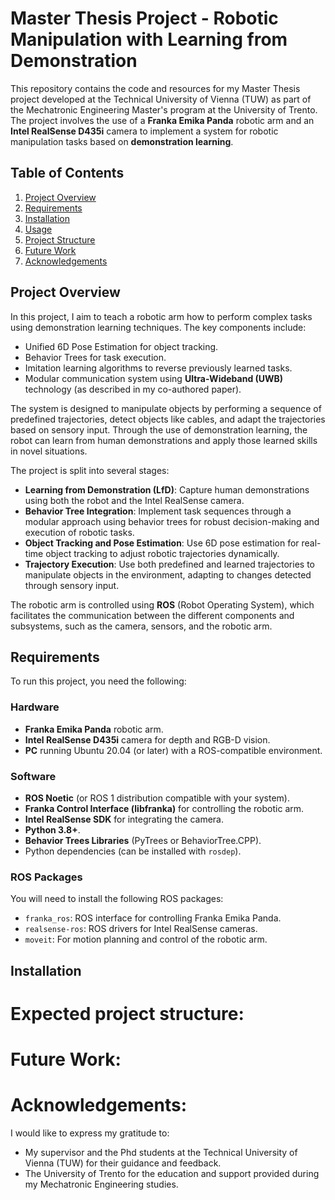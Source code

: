 # Master Thesis Project - Robotic Manipulation with Learning from Demonstration

This repository contains the code and resources for my Master Thesis project developed at the Technical University of Vienna (TUW) as part of the Mechatronic Engineering Master's program at the University of Trento. The project involves the use of a **Franka Emika Panda** robotic arm and an **Intel RealSense D435i** camera to implement a system for robotic manipulation tasks based on **demonstration learning**.

## Table of Contents
1. [Project Overview](#project-overview)
2. [Requirements](#requirements)
3. [Installation](#installation)
4. [Usage](#usage)
5. [Project Structure](#project-structure)
6. [Future Work](#future-work)
7. [Acknowledgements](#acknowledgements)

## Project Overview

In this project, I aim to teach a robotic arm how to perform complex tasks using demonstration learning techniques. The key components include:
- Unified 6D Pose Estimation for object tracking.
- Behavior Trees for task execution.
- Imitation learning algorithms to reverse previously learned tasks.
- Modular communication system using **Ultra-Wideband (UWB)** technology (as described in my co-authored paper).
  
The system is designed to manipulate objects by performing a sequence of predefined trajectories, detect objects like cables, and adapt the trajectories based on sensory input. Through the use of demonstration learning, the robot can learn from human demonstrations and apply those learned skills in novel situations.

The project is split into several stages:
- **Learning from Demonstration (LfD)**: Capture human demonstrations using both the robot and the Intel RealSense camera.
- **Behavior Tree Integration**: Implement task sequences through a modular approach using behavior trees for robust decision-making and execution of robotic tasks.
- **Object Tracking and Pose Estimation**: Use 6D pose estimation for real-time object tracking to adjust robotic trajectories dynamically.
- **Trajectory Execution**: Use both predefined and learned trajectories to manipulate objects in the environment, adapting to changes detected through sensory input.

The robotic arm is controlled using **ROS** (Robot Operating System), which facilitates the communication between the different components and subsystems, such as the camera, sensors, and the robotic arm.

## Requirements

To run this project, you need the following:

### Hardware
- **Franka Emika Panda** robotic arm.
- **Intel RealSense D435i** camera for depth and RGB-D vision.
- **PC** running Ubuntu 20.04 (or later) with a ROS-compatible environment.

### Software
- **ROS Noetic** (or ROS 1 distribution compatible with your system).
- **Franka Control Interface (libfranka)** for controlling the robotic arm.
- **Intel RealSense SDK** for integrating the camera.
- **Python 3.8+**.
- **Behavior Trees Libraries** (PyTrees or BehaviorTree.CPP).
- Python dependencies (can be installed with `rosdep`).

### ROS Packages
You will need to install the following ROS packages:
- `franka_ros`: ROS interface for controlling Franka Emika Panda.
- `realsense-ros`: ROS drivers for Intel RealSense cameras.
- `moveit`: For motion planning and control of the robotic arm.

## Installation


# Expected project structure:


# Future Work:


# Acknowledgements:
 I would like to express my gratitude to:
 - My supervisor and the Phd students at the Technical University of Vienna (TUW) for their guidance and feedback.
 - The University of Trento for the education and support provided during my Mechatronic Engineering studies.

